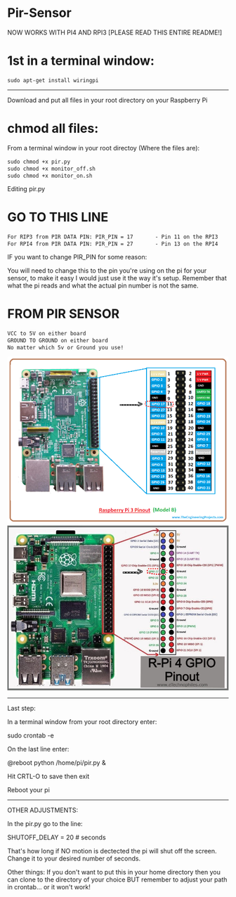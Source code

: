 # Pir-Sensor
NOW WORKS WITH PI4 AND RPI3 [PLEASE READ THIS ENTIRE README!]
 
# 1st in a terminal window:
    sudo apt-get install wiringpi
    
___________________________________________________________________________________

Download and put all files in your root directory on your Raspberry Pi

# chmod all files:
   From a terminal window in your root directoy (Where the files are):
   
    sudo chmod +x pir.py
    sudo chmod +x monitor_off.sh
    sudo chmod +x monitor_on.sh

Editing pir.py

# GO TO THIS LINE   
    For RIP3 from PIR DATA PIN: PIR_PIN = 17       - Pin 11 on the RPI3
    For RPI4 from PIR DATA PIN: PIR_PIN = 27       - Pin 13 on the RPI4
   
   IF you want to change PIR_PIN for some reason:
   
   You will need to change this to the pin you're using on the pi for your sensor, to make it easy I would just use it the way it's setup.
   Remember that what the pi reads and what the actual pin number is not the same.
   
# FROM PIR SENSOR
    VCC to 5V on either board
    GROUND TO GROUND on either board
    No matter which 5v or Ground you use!  
   
  ![RPI3 Pinout](RPI3.png)
  ![RPI4 Pinout](RPI4.jpg)
   
   ___________________________________________________________________________________
   
   Last step:
   
   In a terminal window from your root directory enter:
   
   sudo crontab -e
   
   On the last line enter:
   
   @reboot python /home/pi/pir.py &
   
   Hit CRTL-O to save
   then exit
   
   Reboot your pi
   
   _______________________________________________________________
   
   OTHER ADJUSTMENTS:
   
   In the pir.py go to the line:
   
   SHUTOFF_DELAY = 20  # seconds
   
   That's how long if NO motion is dectected the pi will shut off the screen.  Change it to your desired number of seconds.

   Other things:
   If you don't want to put this in  your home directory then you can clone to the directory of your choice BUT remember to adjust your path in crontab... or it won't work!
